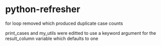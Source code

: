 # python-refresher
for loop removed which produced duplicate case counts

print_cases and my_utils were editted to use a keyword argument for the result_column variable which defaults to one

